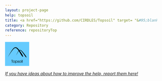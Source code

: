 ```yaml
---
layout: project-page
help: topsoil
title: <a href="https://github.com/CIRDLES/Topsoil" target= "&#95;blank">
category: Repository
reference: repositoryTop
---
```


<a href="https://github.com/CIRDLES/Topsoil" target= "&#95;blank">
<img src="https://raw.githubusercontent.com/CIRDLES/DRAKE/master/logos/Topsoil/TopsoilLogo.png" alt="link to ET_Redux repository" height="80" width="80">
</a>

[*If you have ideas about how to improve the help, report them here!*](https://github.com/CIRDLES/Topsoil/issues/new)
